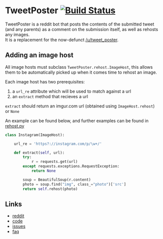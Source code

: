 TweetPoster [![Build Status](https://travis-ci.org/buttscicles/TweetPoster.png?branch=master)](https://travis-ci.org/buttscicles/TweetPoster)
======

TweetPoster is a reddit bot that posts the contents of the submitted tweet (and any parents)
as a comment on the submission itself, as well as rehosts any images.  
It is a replacement for the now-defunct [/u/tweet_poster](http://www.reddit.com/user/tweet_poster).


## Adding an image host

All image hosts must subclass `TweetPoster.rehost.ImageHost`, this allows them to
be automatically picked up when it comes time to rehost an image.

Each image host has two prerequisites:

 1. a `url_re` attribute which will be used to match against a url
 2. an `extract` method that recieves a url

`extract` should return an imgur.com url (obtained using `ImageHost.rehost`) or `None`

An example can be found below, and further examples can be found in [rehost.py](https://github.com/buttscicles/TweetPoster/blob/master/TweetPoster/rehost.py)

```python
class Instagram(ImageHost):

    url_re = 'https?://instagram.com/p/\w+/'

    def extract(self, url):
        try:
            r = requests.get(url)
        except requests.exceptions.RequestException:
            return None

        soup = BeautifulSoup(r.content)
        photo = soup.find("img", class_="photo")['src']
        return self.rehost(photo)
```

## Links
 - [reddit](http://www.reddit.com/user/TweetPoster)
 - [code](https://github.com/buttscicles/TweetPoster)
 - [issues](https://github.com/buttscicles/TweetPoster/issues)
 - [faq](http://www.reddit.com/r/TweetPoster/comments/13relk/faq/)
